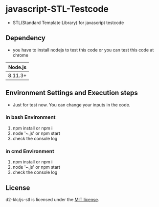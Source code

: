 # javascript-STL-Testcode
- STL(Standard Template Library) for javascript testcode

## Dependency

- you have to install nodejs to test this code or you can test this code at chrome

| Node.js               |
| --------------------- |
| 8.11.3+               |

## Environment Settings and Execution steps
- Just for test now. You can change your inputs in the code.

### in bash Environment
1. npm install or npm i
2. node '~.js' or npm start
3. check the console log
### in cmd Environment
1. npm install or npm i
2. node '~.js' or npm start
3. check the console log

## License

d2-klc/js-stl is licensed under the [MIT license](https://github.com/d2-klc/js-stl/blob/master/LICENSE).
